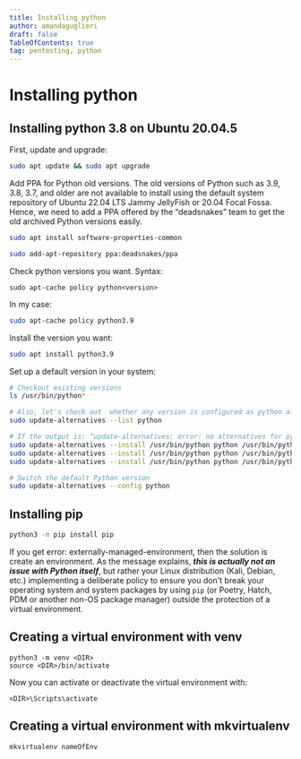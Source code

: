 ```yaml
---
title: Installing python
author: amandaguglieri
draft: false
TableOfContents: true
tag: pentesting, python
---
```


# Installing python


## Installing python 3.8 on Ubuntu 20.04.5

First, update and upgrade:

```bash
sudo apt update && sudo apt upgrade
```

Add PPA for Python old versions. The old versions of Python such as 3.9, 3.8, 3.7, and older are not available to install using the default system repository of Ubuntu 22.04 LTS Jammy JellyFish or 20.04 Focal Fossa. Hence, we need to add a PPA offered by the “deadsnakes” team to get the old archived Python versions easily.

```bash
sudo apt install software-properties-common
```

```bash
sudo add-apt-repository ppa:deadsnakes/ppa
```

Check python versions you want. Syntax:

```
sudo apt-cache policy python<version>
```

In my case:

```bash
sudo apt-cache policy python3.9
```

Install the version you want:

```bash
sudo apt install python3.9
```

Set up a default version in your system:

```bash
# Checkout existing versions
ls /usr/bin/python*

# Also, let's check out  whether any version is configured as python alternatives or not. For that run:
sudo update-alternatives --list python

# If the output is: “update-alternatives: error: no alternatives for python”. Then it means there are no alternatives that have been configured, hence let’s do some:
sudo update-alternatives --install /usr/bin/python python /usr/bin/python3.9 1
sudo update-alternatives --install /usr/bin/python python /usr/bin/python3.10 2
sudo update-alternatives --install /usr/bin/python python /usr/bin/python3.8 3

# Switch the default Python version 
sudo update-alternatives --config python
```

## Installing pip

```bash
python3 -m pip install pip
```

 If you get error: externally-managed-environment, then the solution is create an environment. As the message explains, _**this is actually not an issue with Python itself**_, but rather your Linux distribution (Kali, Debian, etc.) implementing a deliberate policy to ensure you don't break your operating system and system packages by using `pip` (or Poetry, Hatch, PDM or another non-OS package manager) outside the protection of a virtual environment.

## Creating a virtual environment with venv

```
python3 -m venv <DIR>
source <DIR>/bin/activate
```

Now you can activate or deactivate the virtual environment with:

```
<DIR>\Scripts\activate
```


## Creating a virtual environment with mkvirtualenv

```bash
mkvirtualenv nameOfEnv
```

